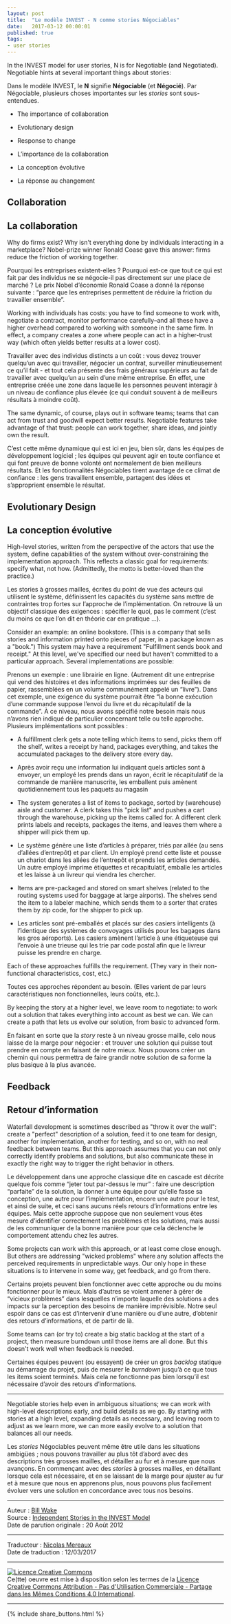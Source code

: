 ```yaml
---
layout: post
title:  "Le modèle INVEST - N comme stories Négociables"
date:   2017-03-12 00:00:01
published: true
tags: 
- user stories
---
```


In the INVEST model for user stories, N is for Negotiable (and Negotiated). Negotiable hints at several important things about stories:

Dans le modèle INVEST, le **N** signifie **Négociable** (et **Négocié**). Par Négociable, plusieurs choses importantes sur les _stories_ sont sous-entendues.

* The importance of collaboration
* Evolutionary design
* Response to change

* L’importance de la collaboration
* La conception évolutive
* La réponse au changement

## Collaboration

## La collaboration

Why do firms exist? Why isn't everything done by individuals interacting in a marketplace? Nobel-prize winner Ronald Coase gave this answer: firms reduce the friction of working together. 

Pourquoi les entreprises existent-elles ? Pourquoi est-ce que tout ce qui est fait par des individus ne se négocie-il pas directement sur une place de marché ? Le prix Nobel d’économie Ronald Coase a donné la réponse suivante : “parce que les entreprises permettent de réduire la friction du travailler ensemble”.

Working with individuals has costs: you have to find someone to work with, negotiate a contract, monitor performance carefully–and all these have a higher overhead compared to working with someone in the same firm. In effect, a company creates a zone where people can act in a higher-trust way (which often yields better results at a lower cost). 

Travailler avec des individus distincts a un coût : vous devez trouver quelqu’un avec qui travailler, négocier un contrat, surveiller minutieusement ce qu’il fait - et tout cela présente des frais généraux supérieurs au fait de travailler avec quelqu’un au sein d’une même entreprise. En effet, une entreprise créée une zone dans laquelle les personnes peuvent interagir à un niveau de confiance plus élevée (ce qui conduit souvent à de meilleurs résultats à moindre coût). 

The same dynamic, of course, plays out in software teams; teams that can act from trust and goodwill expect better results. Negotiable features take advantage of that trust: people can work together, share ideas, and jointly own the result. 

C’est cette même dynamique qui est ici en jeu, bien sûr, dans les équipes de développement logiciel ; les équipes qui peuvent agir en toute confiance et qui font preuve de bonne volonté ont normalement de bien meilleurs résultats. Et les fonctionnalités Négociables tirent avantage de ce climat de confiance : les gens travaillent ensemble, partagent des idées et s’approprient ensemble le résultat.

## Evolutionary Design

## La conception évolutive

High-level stories, written from the perspective of the actors that use the system, define capabilities of the system without over-constraining the implementation approach. This reflects a classic goal for requirements: specify what, not how. (Admittedly, the motto is better-loved than the practice.)

Les stories à grosses mailles, écrites du point de vue des acteurs qui utilisent le système, définissent les capacités du système sans mettre de contraintes trop fortes sur l’approche de l’implémentation. On retrouve là un objectif classique des exigences : spécifier le quoi, pas le comment (c’est du moins ce que l’on dit en théorie car en pratique …).

Consider an example: an online bookstore. (This is a company that sells stories and information printed onto pieces of paper, in a package known as a "book.") This system may have a requirement "Fulfillment sends book and receipt." At this level, we've specified our need but haven't committed to a  particular approach. Several implementations are possible:

Prenons un exemple : une librairie en ligne. (Autrement dit une entreprise qui vend des histoires et des informations imprimées sur des feuilles de papier, rassemblées en un volume communément appelé un “livre”). Dans cet exemple, une exigence du système pourrait être “la bonne exécution d’une commande suppose l’envoi du livre et du récapitulatif de la commande”. À ce niveau, nous avons spécifié notre besoin mais nous n’avons rien indiqué de particulier concernant telle ou telle approche. Plusieurs implémentations sont possibles :

* A fulfillment clerk gets a note telling which items to send, picks them off the shelf, writes a receipt by hand, packages everything, and takes the accumulated packages to the delivery store every day.

* Après avoir reçu une information lui indiquant quels articles sont à envoyer, un employé les prends dans un rayon, écrit le récapitulatif de la commande de manière manuscrite, les emballent puis amènent quotidiennement tous les paquets au magasin

* The system generates a list of items to package, sorted by (warehouse) aisle and customer. A clerk takes this "pick list" and pushes a cart through the warehouse, picking up the items called for. A different clerk prints labels and receipts, packages the items, and leaves them where a shipper will pick them up. 

* Le système génère une liste d’articles à préparer, triés par allée (au sens d’allées d’entrepôt) et par client. Un employé prend cette liste et pousse un chariot dans les allées de l’entrepôt et prends les articles demandés. Un autre employé imprime étiquettes et récapitulatif, emballe les articles et les laisse à un livreur qui viendra les chercher.

* Items are pre-packaged and stored on smart shelves (related to the routing systems used for baggage at large airports). The shelves send the item to a labeler machine, which sends them to a sorter that crates them by zip code, for the shipper to pick up. 

* Les articles sont pré-emballés et placés sur des casiers intelligents (à l’identique des systèmes de convoyages utilisés pour les bagages dans les gros aéroports). Les casiers amènent l’article à une étiqueteuse qui l’envoie à une trieuse qui les trie par code postal afin que le livreur puisse les prendre en charge.

Each of these approaches fulfills the requirement. (They vary in their non-functional characteristics, cost, etc.)

Toutes ces approches répondent au besoin. (Elles varient de par leurs caractéristiques non fonctionnelles, leurs coûts, etc.).

By keeping the story at a higher level, we leave room to negotiate: to work out a solution that takes everything into account as best we can. We can create a path that lets us evolve our solution, from basic to advanced form. 

En faisant en sorte que la _story_ reste à un niveau grosse maille, celo nous laisse de la marge pour négocier : et trouver une solution qui puisse tout prendre en compte en faisant de notre mieux. Nous pouvons créer un chemin qui nous permettra de faire grandir notre solution de sa forme la plus basique à la plus avancée.

## Feedback

## Retour d’information

Waterfall development is sometimes described as "throw it over the wall": create a "perfect" description of a solution, feed it to one team for design, another for implementation, another for testing, and so on, with no real feedback between teams. But this approach assumes that you can not only correctly identify problems and solutions, but also communicate these in exactly the right way to trigger the right behavior in others. 

Le développement dans une approche classique dite en cascade est décrite quelque fois comme “jeter tout par-dessus le mur” : faire une description “parfaite” de la solution, la donner à une équipe pour qu’elle fasse sa conception, une autre pour l’implémentation, encore une autre pour le test, et ainsi de suite, et ceci sans aucuns réels retours d’informations entre les équipes. Mais cette approche suppose que non seulement vous êtes mesure d’identifier correctement les problèmes et les solutions, mais aussi de les communiquer de la bonne manière pour que cela déclenche le comportement attendu chez les autres. 

Some projects can work with this approach, or at least come close enough. But others are addressing "wicked problems" where any solution affects the perceived requirements in unpredictable ways. Our only hope in these situations is to intervene in some way, get feedback, and go from there.

Certains projets peuvent bien fonctionner avec cette approche ou du moins fonctionner pour le mieux. Mais d’autres se voient amener à gérer de “vicieux problèmes” dans lesquelles n’importe laquelle des solutions a des impacts sur la perception des besoins de manière imprévisible. Notre seul espoir dans ce cas est d’intervenir d’une manière ou d’une autre, d’obtenir des retours d’informations, et de partir de là.

Some teams can (or try to) create a big static backlog at the start of a project, then measure burndown until those items are all done. But this doesn't work well when feedback is needed.

Certaines équipes peuvent (ou essayent) de créer un gros _backlog_ statique au démarrage du projet, puis de mesurer le _burndown_ jusqu’à ce que tous les items soient terminés.  Mais cela ne fonctionne pas bien lorsqu’il est nécessaire d’avoir des retours d’informations.

---

Negotiable stories help even in ambiguous situations; we can work with high-level descriptions early, and build details as we go. By starting with stories at a high level, expanding details as necessary, and leaving room to adjust as we learn more, we can more easily evolve to a solution that balances all our needs.

Les _stories_ Négociables peuvent même être utile dans les situations ambigües ; nous pouvons travailler au plus tôt d’abord avec des descriptions très grosses mailles, et détailler au fur et à mesure que nous avançons. En commençant avec des _stories_ à grosses mailles, en détaillant lorsque cela est nécessaire, et en se laissant de la marge pour ajuster au fur et à mesure que nous en apprenons plus, nous pouvons plus facilement évoluer vers une solution en concordance avec tous nos besoins.

---
Auteur : [Bill Wake](http://xp123.com/about/)  
Source : [Independent Stories in the INVEST Model](http://xp123.com/articles/negotiable-stories-in-the-invest-model/)  
Date de parution originale : 20 Août 2012  

---
Traducteur : [Nicolas Mereaux](http://www.les-traducteurs-agiles.org/traducteurs/)  
Date de traduction : 12/03/2017  

---

<a rel="license" href="http://creativecommons.org/licenses/by-nc-sa/4.0/"><img alt="Licence Creative Commons" style="border-width:0" src="http://i.creativecommons.org/l/by-nc-sa/4.0/88x31.png" /></a><br />Ce(tte) oeuvre est mise à disposition selon les termes de la <a rel="license" href="http://creativecommons.org/licenses/by-nc-sa/4.0/">Licence Creative Commons Attribution - Pas d'Utilisation Commerciale - Partage dans les Mêmes Conditions 4.0 International</a>.

---

{% include share_buttons.html %}


